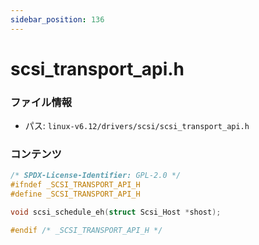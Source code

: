 ```yaml
---
sidebar_position: 136
---
```

# scsi_transport_api.h

### ファイル情報

- パス: `linux-v6.12/drivers/scsi/scsi_transport_api.h`

### コンテンツ

```h
/* SPDX-License-Identifier: GPL-2.0 */
#ifndef _SCSI_TRANSPORT_API_H
#define _SCSI_TRANSPORT_API_H

void scsi_schedule_eh(struct Scsi_Host *shost);

#endif /* _SCSI_TRANSPORT_API_H */

```
